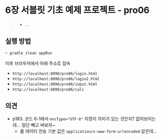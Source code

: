 # 6장 서블릿 기초 예제 프로젝트 - pro06

> * ...



## 실행 방법

```bash
> gradle clean appRun
```

이후 브라우저에서 아래 주소로 접속

* `http://localhost:8090/pro06/login.html`
* `http://localhost:8090/pro06/login2.html`
* `http://localhost:8090/pro06/input.html`
* `http://localhost:8090/pro06/calc`



## 의견

* p183. 코드 6-1에서 `encType="UTF-8"` 지정이 의미가 있는 것인지? 없어보이는데... 일단 빼고 써보자~
  * 폼 데이터 전송 기본 값은 `application/x-www-form-urlencoded` 같은데...

